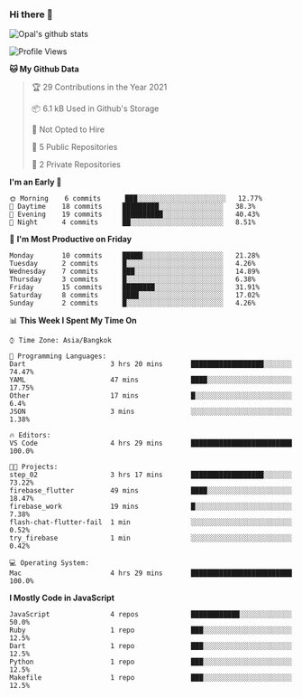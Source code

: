 ### Hi there 👋

![Opal's github stats](https://github-readme-stats.vercel.app/api?username=coolkidneversleep&count_private=true&show_icons=true&theme=radical)


<!--START_SECTION:waka-->
![Profile Views](http://img.shields.io/badge/Profile%20Views-0-blue)

**🐱 My Github Data** 

> 🏆 29 Contributions in the Year 2021
 > 
> 📦 6.1 kB Used in Github's Storage 
 > 
> 🚫 Not Opted to Hire
 > 
> 📜 5 Public Repositories 
 > 
> 🔑 2 Private Repositories  
 > 
**I'm an Early 🐤** 

```text
🌞 Morning    6 commits      ███░░░░░░░░░░░░░░░░░░░░░░   12.77% 
🌆 Daytime    18 commits     █████████░░░░░░░░░░░░░░░░   38.3% 
🌃 Evening    19 commits     ██████████░░░░░░░░░░░░░░░   40.43% 
🌙 Night      4 commits      ██░░░░░░░░░░░░░░░░░░░░░░░   8.51%

```
📅 **I'm Most Productive on Friday** 

```text
Monday       10 commits     █████░░░░░░░░░░░░░░░░░░░░   21.28% 
Tuesday      2 commits      █░░░░░░░░░░░░░░░░░░░░░░░░   4.26% 
Wednesday    7 commits      ███░░░░░░░░░░░░░░░░░░░░░░   14.89% 
Thursday     3 commits      █░░░░░░░░░░░░░░░░░░░░░░░░   6.38% 
Friday       15 commits     ████████░░░░░░░░░░░░░░░░░   31.91% 
Saturday     8 commits      ████░░░░░░░░░░░░░░░░░░░░░   17.02% 
Sunday       2 commits      █░░░░░░░░░░░░░░░░░░░░░░░░   4.26%

```


📊 **This Week I Spent My Time On** 

```text
⌚︎ Time Zone: Asia/Bangkok

💬 Programming Languages: 
Dart                     3 hrs 20 mins       ██████████████████░░░░░░░   74.47% 
YAML                     47 mins             ████░░░░░░░░░░░░░░░░░░░░░   17.75% 
Other                    17 mins             █░░░░░░░░░░░░░░░░░░░░░░░░   6.4% 
JSON                     3 mins              ░░░░░░░░░░░░░░░░░░░░░░░░░   1.38%

🔥 Editors: 
VS Code                  4 hrs 29 mins       █████████████████████████   100.0%

🐱‍💻 Projects: 
step_02                  3 hrs 17 mins       ██████████████████░░░░░░░   73.22% 
firebase_flutter         49 mins             ████░░░░░░░░░░░░░░░░░░░░░   18.47% 
firebase_work            19 mins             █░░░░░░░░░░░░░░░░░░░░░░░░   7.38% 
flash-chat-flutter-fail  1 min               ░░░░░░░░░░░░░░░░░░░░░░░░░   0.52% 
try_firebase             1 min               ░░░░░░░░░░░░░░░░░░░░░░░░░   0.42%

💻 Operating System: 
Mac                      4 hrs 29 mins       █████████████████████████   100.0%

```

**I Mostly Code in JavaScript** 

```text
JavaScript               4 repos             ████████████░░░░░░░░░░░░░   50.0% 
Ruby                     1 repo              ███░░░░░░░░░░░░░░░░░░░░░░   12.5% 
Dart                     1 repo              ███░░░░░░░░░░░░░░░░░░░░░░   12.5% 
Python                   1 repo              ███░░░░░░░░░░░░░░░░░░░░░░   12.5% 
Makefile                 1 repo              ███░░░░░░░░░░░░░░░░░░░░░░   12.5%

```



<!--END_SECTION:waka-->
